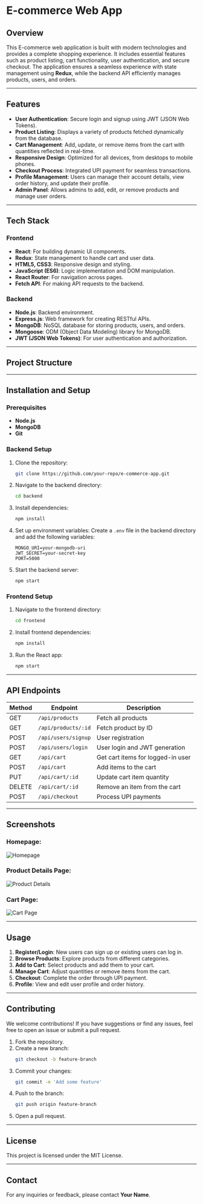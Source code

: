 # E-commerce Web App

## Overview  
This E-commerce web application is built with modern technologies and provides a complete shopping experience. It includes essential features such as product listing, cart functionality, user authentication, and secure checkout. The application ensures a seamless experience with state management using **Redux**, while the backend API efficiently manages products, users, and orders.

---

## Features
- **User Authentication**: Secure login and signup using JWT (JSON Web Tokens).
- **Product Listing**: Displays a variety of products fetched dynamically from the database.
- **Cart Management**: Add, update, or remove items from the cart with quantities reflected in real-time.
- **Responsive Design**: Optimized for all devices, from desktops to mobile phones.
- **Checkout Process**: Integrated UPI payment for seamless transactions.
- **Profile Management**: Users can manage their account details, view order history, and update their profile.
- **Admin Panel**: Allows admins to add, edit, or remove products and manage user orders.

---

## Tech Stack

### Frontend
- **React**: For building dynamic UI components.
- **Redux**: State management to handle cart and user data.
- **HTML5, CSS3**: Responsive design and styling.
- **JavaScript (ES6)**: Logic implementation and DOM manipulation.
- **React Router**: For navigation across pages.
- **Fetch API**: For making API requests to the backend.

### Backend
- **Node.js**: Backend environment.
- **Express.js**: Web framework for creating RESTful APIs.
- **MongoDB**: NoSQL database for storing products, users, and orders.
- **Mongoose**: ODM (Object Data Modeling) library for MongoDB.
- **JWT (JSON Web Tokens)**: For user authentication and authorization.

---

## Project Structure


---

## Installation and Setup

### Prerequisites
- **Node.js**
- **MongoDB**
- **Git**

### Backend Setup

1. Clone the repository:
    ```bash
    git clone https://github.com/your-repo/e-commerce-app.git
    ```
2. Navigate to the backend directory:
    ```bash
    cd backend
    ```
3. Install dependencies:
    ```bash
    npm install
    ```
4. Set up environment variables: Create a `.env` file in the backend directory and add the following variables:
    ```
    MONGO_URI=your-mongodb-uri
    JWT_SECRET=your-secret-key
    PORT=5000
    ```
5. Start the backend server:
    ```bash
    npm start
    ```

### Frontend Setup

1. Navigate to the frontend directory:
    ```bash
    cd frontend
    ```
2. Install frontend dependencies:
    ```bash
    npm install
    ```
3. Run the React app:
    ```bash
    npm start
    ```

---

## API Endpoints

| Method | Endpoint               | Description                       |
|--------|------------------------|-----------------------------------|
| GET    | `/api/products`         | Fetch all products                |
| GET    | `/api/products/:id`     | Fetch product by ID               |
| POST   | `/api/users/signup`     | User registration                 |
| POST   | `/api/users/login`      | User login and JWT generation     |
| GET    | `/api/cart`             | Get cart items for logged-in user |
| POST   | `/api/cart`             | Add items to the cart             |
| PUT    | `/api/cart/:id`         | Update cart item quantity         |
| DELETE | `/api/cart/:id`         | Remove an item from the cart      |
| POST   | `/api/checkout`         | Process UPI payments              |

---

## Screenshots

### Homepage:
![Homepage](./screenshots/homepage.png)

### Product Details Page:
![Product Details](./screenshots/product-details.png)

### Cart Page:
![Cart Page](./screenshots/cart.png)

---

## Usage

1. **Register/Login**: New users can sign up or existing users can log in.
2. **Browse Products**: Explore products from different categories.
3. **Add to Cart**: Select products and add them to your cart.
4. **Manage Cart**: Adjust quantities or remove items from the cart.
5. **Checkout**: Complete the order through UPI payment.
6. **Profile**: View and edit user profile and order history.

---

## Contributing

We welcome contributions! If you have suggestions or find any issues, feel free to open an issue or submit a pull request.

1. Fork the repository.
2. Create a new branch:
    ```bash
    git checkout -b feature-branch
    ```
3. Commit your changes:
    ```bash
    git commit -m 'Add some feature'
    ```
4. Push to the branch:
    ```bash
    git push origin feature-branch
    ```
5. Open a pull request.

---

## License

This project is licensed under the MIT License.

---

## Contact

For any inquiries or feedback, please contact **Your Name**.

